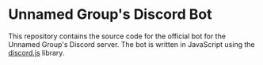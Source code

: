 # Unnamed Group's Discord Bot

This repository contains the source code for the official bot for the Unnamed Group's Discord server. The bot is written in JavaScript using the [discord.js](https://discord.js.org) library.
